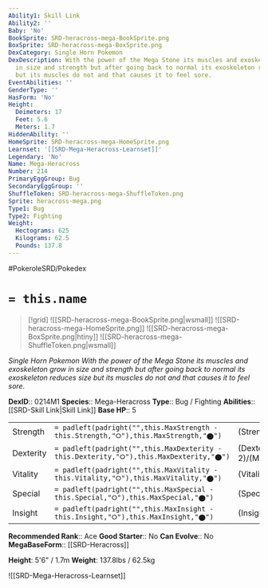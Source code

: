 ```yaml
---
Ability1: Skill Link
Ability2: ''
Baby: 'No'
BookSprite: SRD-heracross-mega-BookSprite.png
BoxSprite: SRD-heracross-mega-BoxSprite.png
DexCategory: Single Horn Pokemon
DexDescription: With the power of the Mega Stone its muscles and exoskeleton grow
  in size and strength but after going back to normal its exoskeleton reduces size
  but its muscles do not and that causes it to feel sore.
EventAbilities: ''
GenderType: ''
HasForm: 'No'
Height:
  Deimeters: 17
  Feet: 5.6
  Meters: 1.7
HiddenAbility: ''
HomeSprite: SRD-heracross-mega-HomeSprite.png
Learnset: '[[SRD-Mega-Heracross-Learnset]]'
Legendary: 'No'
Name: Mega-Heracross
Number: 214
PrimaryEggGroup: Bug
SecondaryEggGroup: ''
ShuffleToken: SRD-heracross-mega-ShuffleToken.png
Sprite: heracross-mega.png
Type1: Bug
Type2: Fighting
Weight:
  Hectograms: 625
  Kilograms: 62.5
  Pounds: 137.8
---
```


#PokeroleSRD/Pokedex

# `= this.name`

> [!grid]
> ![[SRD-heracross-mega-BookSprite.png|wsmall]]
> ![[SRD-heracross-mega-HomeSprite.png]]
> ![[SRD-heracross-mega-BoxSprite.png|htiny]]
> ![[SRD-heracross-mega-ShuffleToken.png|wsmall]]


*Single Horn Pokemon*
*With the power of the Mega Stone its muscles and exoskeleton grow in size and strength but after going back to normal its exoskeleton reduces size but its muscles do not and that causes it to feel sore.*

**DexID**:: 0214M1
**Species**:: Mega-Heracross
**Type**:: Bug / Fighting
**Abilities**:: [[SRD-Skill Link|Skill Link]]
**Base HP**:: 5

|           |                                                                                        |                                          |
| --------- | -------------------------------------------------------------------------------------- | ---------------------------------------- |
| Strength  | `= padleft(padright("",this.MaxStrength - this.Strength,"⭘"),this.MaxStrength,"⬤")`    | (Strength::4)/(MaxStrength::9)   |
| Dexterity | `= padleft(padright("",this.MaxDexterity - this.Dexterity,"⭘"),this.MaxDexterity,"⬤")` | (Dexterity:: 2)/(MaxDexterity::5) |
| Vitality  | `= padleft(padright("",this.MaxVitality - this.Vitality,"⭘"),this.MaxVitality,"⬤")`    | (Vitality::3)/(MaxVitality::6)   |
| Special   | `= padleft(padright("",this.MaxSpecial - this.Special,"⭘"),this.MaxSpecial,"⬤")`       | (Special::1)/(MaxSpecial::2)     |
| Insight   | `= padleft(padright("",this.MaxInsight - this.Insight,"⭘"),this.MaxInsight,"⬤")`       | (Insight::3)/(MaxInsight::6)     |


**Recommended Rank**:: Ace
**Good Starter**:: No
**Can Evolve**:: No
**MegaBaseForm**:: [[SRD-Heracross]]

**Height**: 5'6" / 1.7m
**Weight**: 137.8lbs / 62.5kg

![[SRD-Mega-Heracross-Learnset]]